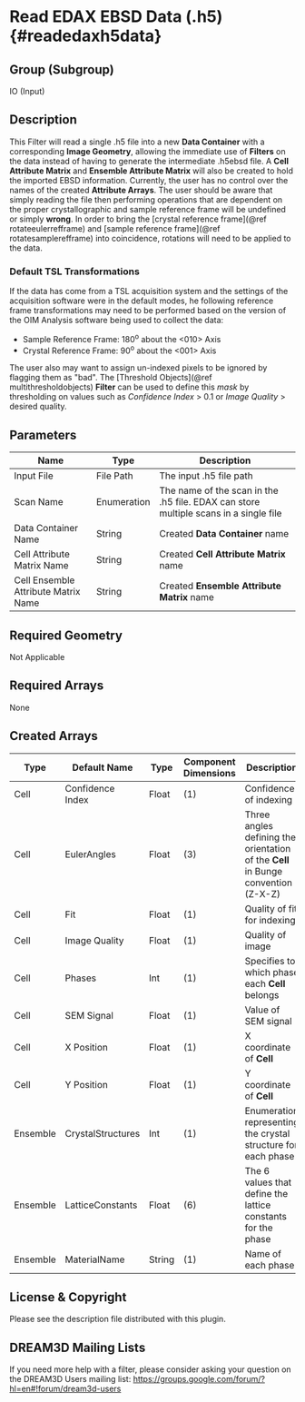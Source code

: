 Read EDAX EBSD Data (.h5) {#readedaxh5data}
=============

## Group (Subgroup) ##
IO (Input)

## Description ##
This Filter will read a single .h5 file into a new **Data Container** with a corresponding **Image Geometry**, allowing the immediate use of **Filters** on the data instead of having to generate the intermediate .h5ebsd file. A **Cell Attribute Matrix** and **Ensemble Attribute Matrix** will also be created to hold the imported EBSD information. Currently, the user has no control over the names of the created **Attribute Arrays**. The user should be aware that simply reading the file then performing operations that are dependent on the proper crystallographic and sample reference frame will be undefined or simply **wrong**. In order to bring the [crystal reference frame](@ref rotateeulerrefframe) and [sample reference frame](@ref rotatesamplerefframe) into coincidence, rotations will need to be applied to the data.

### Default TSL Transformations ###
If the data has come from a TSL acquisition system and the settings of the acquisition software were in the default modes, he following reference frame transformations may need to be performed based on the version of the OIM Analysis software being used to collect the data:

+ Sample Reference Frame: 180<sup>o</sup> about the <010> Axis
+ Crystal Reference Frame: 90<sup>o</sup> about the <001> Axis

The user also may want to assign un-indexed pixels to be ignored by flagging them as "bad". The [Threshold Objects](@ref multithresholdobjects) **Filter** can be used to define this _mask_ by thresholding on values such as _Confidence Index_ > 0.1 or _Image Quality_ > desired quality.

## Parameters ##
| Name | Type | Description |
|------|------| ----------- |
| Input File | File Path |The input .h5 file path |
| Scan Name | Enumeration | The name of the scan in the .h5 file. EDAX can store multiple scans in a single file |
| Data Container Name | String | Created **Data Container** name |
| Cell Attribute Matrix Name | String | Created **Cell Attribute Matrix** name |
| Cell Ensemble Attribute Matrix Name | String | Created **Ensemble Attribute Matrix** name |

## Required Geometry ##
Not Applicable

## Required Arrays ##
None

## Created Arrays ## 
| Type | Default Name | Type | Component Dimensions | Description |
|------|--------------|-------------|---------|-----|
| Cell  | Confidence Index | Float |(1)     | Confidence of indexing  |
| Cell  | EulerAngles      | Float |(3)     | Three angles defining the orientation of the **Cell** in Bunge convention (Z-X-Z)  |
| Cell  | Fit              | Float |(1)     |  Quality of fit for indexing  |
| Cell  | Image Quality    | Float |(1) | Quality of image   |
| Cell  | Phases           | Int   | (1) | Specifies to which phase each **Cell** belongs   |
| Cell  | SEM Signal       | Float |(1) | Value of SEM signal   |
| Cell  | X Position       | Float |(1) | X coordinate of **Cell**   |
| Cell  | Y Position       | Float |(1) | Y coordinate of **Cell**   |
| Ensemble | CrystalStructures | Int | (1) | Enumeration representing the crystal structure for each phase |
| Ensemble | LatticeConstants | Float | (6) | The 6 values that define the lattice constants for the phase |
| Ensemble | MaterialName | String | (1) | Name of each phase |


## License & Copyright ##

Please see the description file distributed with this plugin.

## DREAM3D Mailing Lists ##

If you need more help with a filter, please consider asking your question on the DREAM3D Users mailing list:
https://groups.google.com/forum/?hl=en#!forum/dream3d-users


